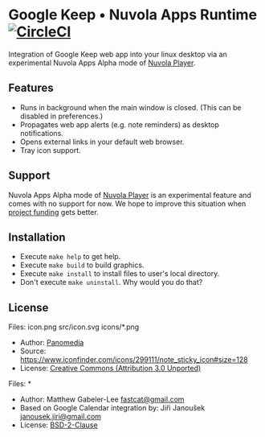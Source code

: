 Google Keep • Nuvola Apps Runtime [![CircleCI](https://circleci.com/gh/tiliado/nuvola-app-google-keep/tree/master.svg?style=svg)](https://circleci.com/gh/tiliado/nuvola-app-google-keep/tree/master)
==============================

Integration of Google Keep web app into your linux desktop via
an experimental Nuvola Apps Alpha mode of
[Nuvola Player](https://github.com/tiliado/nuvolaplayer).

Features
--------

 * Runs in background when the main window is closed. (This can be disabled in preferences.)
 * Propagates web app alerts (e.g. note reminders) as desktop notifications.
 * Opens external links in your default web browser.
 * Tray icon support.
 
Support
-------

Nuvola Apps Alpha mode of [Nuvola Player](https://github.com/tiliado/nuvolaplayer) is an
experimental feature and comes with no support for now. We hope to improve this situation when
[project funding](https://tiliado.eu/nuvolaplayer/funding/) gets better.

Installation
------------

  * Execute ``make help`` to get help.
  * Execute ``make build`` to build graphics.
  * Execute ``make install`` to install files to user's local directory.
  * Don't execute ``make uninstall``. Why would you do that?

License
-------

Files: icon.png src/icon.svg icons/*.png

* Author: [Panomedia](https://www.iconfinder.com/paomedia) 
* Source: <https://www.iconfinder.com/icons/299111/note_sticky_icon#size=128>
* License: [Creative Commons (Attribution 3.0 Unported)](http://creativecommons.org/licenses/by/3.0/)

Files: *

* Author: Matthew Gabeler-Lee <fastcat@gmail.com>
* Based on Google Calendar integration by: Jiři Janoušek <janousek.jiri@gmail.com> 
* License: [BSD-2-Clause](./LICENSE)
